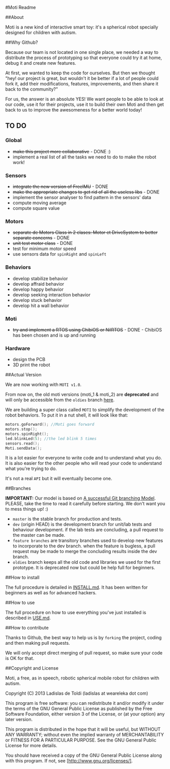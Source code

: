 #Moti Readme


##About

Moti is a new kind of interactive smart toy: it's a spherical robot specially designed for children with autism.


##Why Github?

Because our team is not located in one single place, we needed a way to distribute the process of prototyping so that everyone could try it at home, debug it and create new features.

At first, we wanted to keep the code for ourselves. But then we thought "hey! our project is great, but wouldn't it be better if a lot of people could fork it, add their modifications, features, improvements, and then share it back to the community?"

For us, the answer is an absolute YES! We want people to be able to look at our code, use it for their projects, use it to build their own Moti and then get back to us to improve the awesomeness for a better world today!


## TO DO

### Global

*	~~make this project more collaborative~~ - DONE :)
*	implement a real list of all the tasks we need to do to make the robot work!

### Sensors

*	~~integrate the new version of FreeIMU~~ - DONE
*	~~make the appropriate changes to get rid of all the useless libs~~ - DONE
*	implement the sensor analyser to find pattern in the sensors' data
*	compute moving average
*	compute square value

### Motors

*	~~separate de Motors Class in 2 clases: Motor et DriveSystem to better separate concerns~~ - DONE
*	~~unit test motor class~~ - DONE
*	test for minimum motor speed
*	use sensors data for `spinRight` and `spinLeft`

### Behaviors

*	develop stabilize behavior
*	develop affraid behavior
*	develop happy behavior
*	develop seeking interaction behavior
*	develop stuck behavior
*	develop hit a wall behavior

### Moti

*	~~try and implement a RTOS using ChibiOS or NilRTOS~~ - DONE - ChibiOS has been chosen and is up and running

### Hardware

*	design the PCB
*	3D print the robot


##Actual Version

We are now working with `MOTI v1.0`.

From now on, the old moti versions (moti_1 & moti_2) are **deprecated** and will only be accessible from the `oldies` branch [here](https://github.com/WeAreLeka/moti/tree/oldies).

We are building a super class called `MOTI` to simplify the development of the robot behaviors. To put it in a nut shell, it will look like that:

```C++
motors.goForward(); //Moti goes forward
motors.stop();
motors.spinRight();
led.blinkLed(5); //the led blink 5 times
sensors.read();
Moti.sendData();
```

It is a lot easier for everyone to write code and to understand what you do. It is also easier for the other people who will read your code to understand what you're trying to do.

It's not a real `API` but it will eventually become one.


##Branches

**IMPORTANT:** Our model is based on [A successful Git branching Model](http://nvie.com/posts/a-successful-git-branching-model/). PLEASE, take the time to read it carefully before starting. We don't want you to mess things up! :)

*	`master` is the stable branch for production and tests.
*	`dev` (origin HEAD) is the development branch for unit/lab tests and behaviour development. if the lab tests are concluding, a pull request to the master can be made.
*	`feature branches` are transitory branches used to develop new features to incorporate to the dev branch. when the feature is bugless, a pull request may be made to merge the concluding results inside the dev branch.
*	`oldies` branch keeps all the old code and libraries we used for the first prototype. It is deprecated now but could be help full for beginners.


##How to install

The full procedure is detailed in [INSTALL.md](./INSTALL.md). It has been written for beginners as well as for advanced hackers.


##How to use

The full procedure on how to use everything you've just installed is described in [USE.md](./USE.md).


##How to contribute

Thanks to Github, the best way to help us is by `forking` the project, coding and then making pull requests.

We will only accept direct merging of pull request, so make sure your code is OK for that.


##Copyright and License

Moti, a free, as in speech, robotic spherical mobile robot for children with autism.

Copyright (C) 2013 Ladislas de Toldi (ladislas at weareleka dot com)

This program is free software: you can redistribute it and/or modify
it under the terms of the GNU General Public License as published by
the Free Software Foundation, either version 3 of the License, or
(at your option) any later version.

This program is distributed in the hope that it will be useful,
but WITHOUT ANY WARRANTY; without even the implied warranty of
MERCHANTABILITY or FITNESS FOR A PARTICULAR PURPOSE. See the
GNU General Public License for more details.

You should have received a copy of the GNU General Public License
along with this program.  If not, see [http://www.gnu.org/licenses/].
